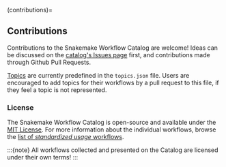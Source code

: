 
(contributions)=
## Contributions

Contributions to the Snakemake Workflow Catalog are welcome!
Ideas can be discussed on the [catalog's Issues page](https://github.com/snakemake/snakemake-workflow-catalog/issues) first, and contributions made through Github Pull Requests.

[Topics](<workflows_by_topic>) are currently predefined in the `topics.json` file.
Users are encouraged to add topics for their workflows by a pull request to this file, if they feel a topic is not represented.

### License

The Snakemake Workflow Catalog is open-source and available under the [MIT License](https://choosealicense.com/licenses/mit/).
For more information about the individual workflows, browse the [list of *standardized usage* workflows](<all_standardized_workflows>).

:::{note}
All workflows collected and presented on the Catalog are licensed under their own terms!
:::
